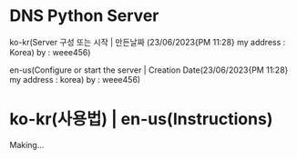 
# DNS Python Server

ko-kr(Server 구성 또는 시작 | 만든날짜 (23/06/2023{PM 11:28} my address : Korea) by : weee456)

en-us(Configure or start the server | Creation Date(23/06/2023{PM 11:28} my address : korea) by : weee456)

ko-kr(사용법) | en-us(Instructions)
========================================

Making...


